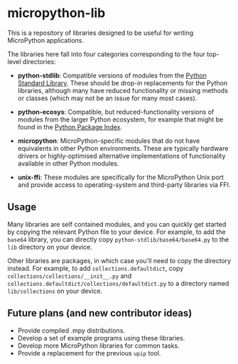 micropython-lib
===============

This is a repository of libraries designed to be useful for writing
MicroPython applications.

The libraries here fall into four categories corresponding to the four top-level directories:

 * **python-stdlib**: Compatible versions of modules from the [Python Standard Library](https://docs.python.org/3/library/). These should be drop-in replacements for the Python libraries, although many have reduced functionality or missing methods or classes (which may not be an issue for many most cases).

 * **python-ecosys**: Compatible, but reduced-functionality versions of modules from the larger Python ecosystem, for example that might be found in the [Python Package Index](https://pypi.org/).

* **micropython**: MicroPython-specific modules that do not have equivalents in other Python environments. These are typically hardware drivers or highly-optimised alternative implementations of functionality available in other Python modules.

 * **unix-ffi**: These modules are specifically for the MicroPython Unix port and provide access to operating-system and third-party libraries via FFI.

Usage
-----

Many libraries are self contained modules, and you can quickly get started by
copying the relevant Python file to your device. For example, to add the
`base64` library, you can directly copy `python-stdlib/base64/base64.py` to the `lib`
directory on your device.

Other libraries are packages, in which case you'll need to copy the directory instead. For example, to add `collections.defaultdict`, copy `collections/collections/__init__.py` and `collections.defaultdict/collections/defaultdict.py` to a directory named `lib/collections` on your device.

Future plans (and new contributor ideas)
----------------------------------------

* Provide compiled .mpy distributions.
* Develop a set of example programs using these libraries.
* Develop more MicroPython libraries for common tasks.
* Provide a replacement for the previous `upip` tool.
